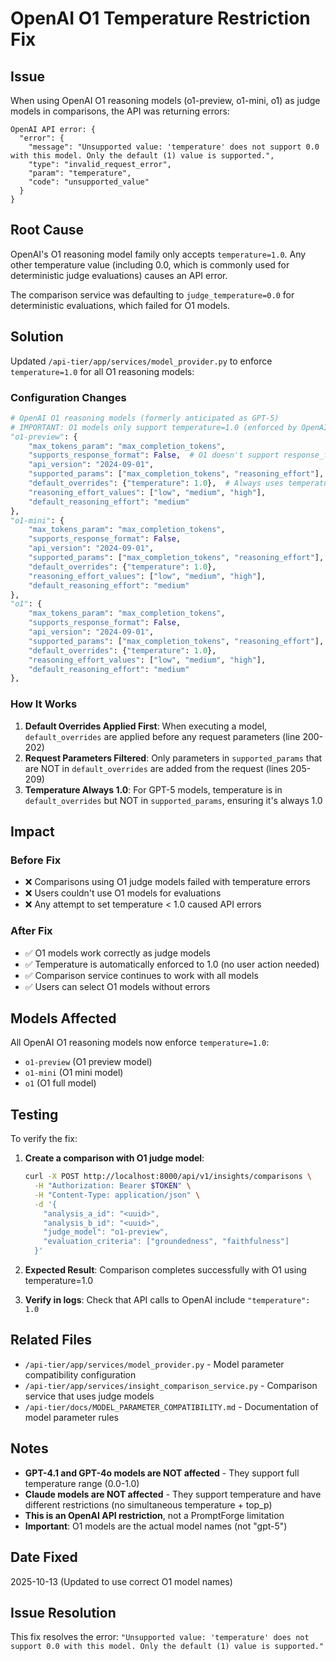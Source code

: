 # OpenAI O1 Temperature Restriction Fix

## Issue
When using OpenAI O1 reasoning models (o1-preview, o1-mini, o1) as judge models in comparisons, the API was returning errors:

```
OpenAI API error: {
  "error": {
    "message": "Unsupported value: 'temperature' does not support 0.0 with this model. Only the default (1) value is supported.",
    "type": "invalid_request_error",
    "param": "temperature",
    "code": "unsupported_value"
  }
}
```

## Root Cause
OpenAI's O1 reasoning model family only accepts `temperature=1.0`. Any other temperature value (including 0.0, which is commonly used for deterministic judge evaluations) causes an API error.

The comparison service was defaulting to `judge_temperature=0.0` for deterministic evaluations, which failed for O1 models.

## Solution
Updated `/api-tier/app/services/model_provider.py` to enforce `temperature=1.0` for all O1 reasoning models:

### Configuration Changes

```python
# OpenAI O1 reasoning models (formerly anticipated as GPT-5)
# IMPORTANT: O1 models only support temperature=1.0 (enforced by OpenAI API)
"o1-preview": {
    "max_tokens_param": "max_completion_tokens",
    "supports_response_format": False,  # O1 doesn't support response_format yet
    "api_version": "2024-09-01",
    "supported_params": ["max_completion_tokens", "reasoning_effort"],
    "default_overrides": {"temperature": 1.0},  # Always uses temperature=1.0
    "reasoning_effort_values": ["low", "medium", "high"],
    "default_reasoning_effort": "medium"
},
"o1-mini": {
    "max_tokens_param": "max_completion_tokens",
    "supports_response_format": False,
    "api_version": "2024-09-01",
    "supported_params": ["max_completion_tokens", "reasoning_effort"],
    "default_overrides": {"temperature": 1.0},
    "reasoning_effort_values": ["low", "medium", "high"],
    "default_reasoning_effort": "medium"
},
"o1": {
    "max_tokens_param": "max_completion_tokens",
    "supports_response_format": False,
    "api_version": "2024-09-01",
    "supported_params": ["max_completion_tokens", "reasoning_effort"],
    "default_overrides": {"temperature": 1.0},
    "reasoning_effort_values": ["low", "medium", "high"],
    "default_reasoning_effort": "medium"
},
```

### How It Works

1. **Default Overrides Applied First**: When executing a model, `default_overrides` are applied before any request parameters (line 200-202)
2. **Request Parameters Filtered**: Only parameters in `supported_params` that are NOT in `default_overrides` are added from the request (lines 205-209)
3. **Temperature Always 1.0**: For GPT-5 models, temperature is in `default_overrides` but NOT in `supported_params`, ensuring it's always 1.0

## Impact

### Before Fix
- ❌ Comparisons using O1 judge models failed with temperature errors
- ❌ Users couldn't use O1 models for evaluations
- ❌ Any attempt to set temperature < 1.0 caused API errors

### After Fix
- ✅ O1 models work correctly as judge models
- ✅ Temperature is automatically enforced to 1.0 (no user action needed)
- ✅ Comparison service continues to work with all models
- ✅ Users can select O1 models without errors

## Models Affected

All OpenAI O1 reasoning models now enforce `temperature=1.0`:
- `o1-preview` (O1 preview model)
- `o1-mini` (O1 mini model)
- `o1` (O1 full model)

## Testing

To verify the fix:

1. **Create a comparison with O1 judge model**:
   ```bash
   curl -X POST http://localhost:8000/api/v1/insights/comparisons \
     -H "Authorization: Bearer $TOKEN" \
     -H "Content-Type: application/json" \
     -d '{
       "analysis_a_id": "<uuid>",
       "analysis_b_id": "<uuid>",
       "judge_model": "o1-preview",
       "evaluation_criteria": ["groundedness", "faithfulness"]
     }'
   ```

2. **Expected Result**: Comparison completes successfully with O1 using temperature=1.0

3. **Verify in logs**: Check that API calls to OpenAI include `"temperature": 1.0`

## Related Files

- `/api-tier/app/services/model_provider.py` - Model parameter compatibility configuration
- `/api-tier/app/services/insight_comparison_service.py` - Comparison service that uses judge models
- `/api-tier/docs/MODEL_PARAMETER_COMPATIBILITY.md` - Documentation of model parameter rules

## Notes

- **GPT-4.1 and GPT-4o models are NOT affected** - They support full temperature range (0.0-1.0)
- **Claude models are NOT affected** - They support temperature and have different restrictions (no simultaneous temperature + top_p)
- **This is an OpenAI API restriction**, not a PromptForge limitation
- **Important**: O1 models are the actual model names (not "gpt-5")

## Date Fixed
2025-10-13 (Updated to use correct O1 model names)

## Issue Resolution
This fix resolves the error: `"Unsupported value: 'temperature' does not support 0.0 with this model. Only the default (1) value is supported."`
